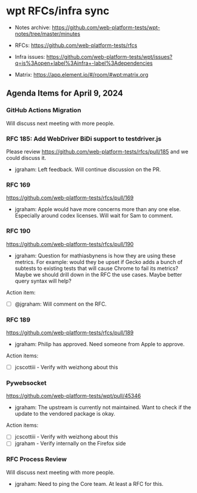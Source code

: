 # wpt RFCs/infra sync

* Notes archive: https://github.com/web-platform-tests/wpt-notes/tree/master/minutes

* RFCs: https://github.com/web-platform-tests/rfcs

* Infra issues: https://github.com/web-platform-tests/wpt/issues?q=is%3Aopen+label%3Ainfra+-label%3Adependencies

* Matrix: https://app.element.io/#/room/#wpt:matrix.org

## Agenda Items for April 9, 2024

### GitHub Actions Migration

Will discuss next meeting with more people.

### RFC 185: Add WebDriver BiDi support to testdriver.js

Please review https://github.com/web-platform-tests/rfcs/pull/185 and we could discuss it.

- jgraham: Left feedback. Will continue discussion on the PR.

### RFC 169

https://github.com/web-platform-tests/rfcs/pull/169

- jgraham: Apple would have more concerns more than any one else. Especially around codex licenses. Will wait for Sam to comment.

### RFC 190

https://github.com/web-platform-tests/rfcs/pull/190

- jgraham: Question for mathiasbynens is how they are using these metrics. For example: would they be upset if Gecko adds a bunch of subtests to existing tests that will cause Chrome to fail its metrics? Maybe we should drill down in the RFC the use cases. Maybe better query syntax will help?

Action item:
- [ ] @jgraham: Will comment on the RFC.

### RFC 189

https://github.com/web-platform-tests/rfcs/pull/189

- jgraham: Philip has approved. Need someone from Apple to approve.

Action items:
- [ ] jcscottiii - Verify with weizhong about this

### Pywebsocket

https://github.com/web-platform-tests/wpt/pull/45346

- jgraham: The upstream is currently not maintained. Want to check if the update to the vendored package is okay.

Action items:
- [ ] jcscottiii - Verify with weizhong about this
- [ ] jgraham - Verify internally on the Firefox side

### RFC Process Review

Will discuss next meeting with more people.

- jgraham: Need to ping the Core team. At least a RFC for this.


